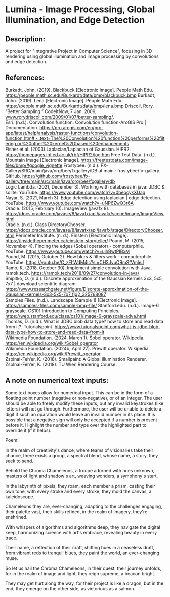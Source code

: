 # Lumina - Image Processing, Global Illumination, and Edge Detection

## Description:  
A project for "Integrative Project in Computer Science", focusing in 3D rendering using global illumination and image processing by convolutions and edge detection.


## References:  
Burkadt, John. (2019). Blackbuck [Electronic Image]. People Math Edu. https://people.math.sc.edu/Burkardt/data/bmp/blackbuck.bmp
Burkadt, John. (2019). Lena [Electronic Image]. People Math Edu. https://people.math.sc.edu/Burkardt/data/bmp/lena.bmp
Driscoll, Rory. “Better Sampling.” CodeItNow, 7 Jan. 2009, www.rorydriscoll.com/2009/01/07/better-sampling/.  
Esri. (n.d.). Convolution function. Convolution function-ArcGIS Pro | Documentation. https://pro.arcgis.com/en/pro-app/latest/help/analysis/raster-functions/convolution-function.htm#:~:text=The%20Convolution%20function%20performs%20filtering,or%20other%20kernel%2Dbased%20enhancements.   
Fisher et al. (2003).Laplacian/Laplacian of Gaussian. HIPR2. https://homepages.inf.ed.ac.uk/rbf/HIPR2/log.htm
Free Test Data. (n.d.). Mountain Image [Electronic Image]. https://freetestdata.com/image-files/bmp/#google_vignette
Frostybee. (n.d.). FX-Gallery/SRC/main/java/org/bee/fxgallery/DB at main · frostybee/fx-gallery. GitHub. https://github.com/frostybee/fx-gallery/tree/main/src/main/java/org/bee/fxgallery/db  
Logic Lambda. (2021, December 3). Working with databases in java: JDBC & sqlite. YouTube. https://www.youtube.com/watch?v=0beocykXUag   
Nayar, S. (2021, March 3). Edge detection using laplacian | edge detection. YouTube. https://www.youtube.com/watch?v=uNP6ZwQ3r6A   
Oracle. (2015, February 10). ImageView (javafx 8). https://docs.oracle.com/javase/8/javafx/api/javafx/scene/image/ImageView.html   
Oracle. (n.d.). Class DirectoryChooser. https://docs.oracle.com/javase/8/javafx/api/javafx/stage/DirectoryChooser.html
Perimeter Institute. (n. d.). Einstein [Electronic Image]. https://insidetheperimeter.ca/einstein-storyteller/
Pound, M. (2015, November 4). Finding the edges (Sobel operator) - computerphile. YouTube. https://www.youtube.com/watch?v=uihBwtPIBxM   
Pound, M. (2015, October 2). How blurs & filters work - computerphile. YouTube. https://youtu.be/C_zFhWdM4ic?si=CH3JvuO9mSfVmleJ   
Ramo, K. (2018, October 30). Implement simple convolution with Java. ramok.tech. https://ramok.tech/2018/09/27/convolution-in-java/   
Shipitko, O. (n.d.). Discrete approximation of the Gaussian kernels 3x3, 5x5, 7x7 | download scientific diagram. https://www.researchgate.net/figure/Discrete-approximation-of-the-Gaussian-kernels-3x3-5x5-7x7_fig2_325768087  
Samples Files. (n.d.). Landscape (Sample 1) [Electronic Image]. https://samples-files.com/sample-bmp-file/ 
Stanford.edu. (n.d.). Image-6 grayscale. CS101 Introduction to Computing Principles. https://web.stanford.edu/class/cs101/image-6-grayscale-adva.html   
Thomas, D. (n.d.). What is JDBC blob data type? how to store and read data from it?. Tutorialspoint. https://www.tutorialspoint.com/what-is-jdbc-blob-data-type-how-to-store-and-read-data-from-it   
Wikimedia Foundation. (2024, March 1). Sobel operator. Wikipedia. https://en.wikipedia.org/wiki/Sobel_operator   
Wikimedia Foundation. (2024b, April 27). Prewitt operator. Wikipedia. https://en.wikipedia.org/wiki/Prewitt_operator   
Zsolnai-Feh’er, K. (2018). Smallpaint: A Global Illumination Renderer.  
Zsolnai-Feh’er, K. (2018). TU Wien Rendering Course.  

## A note on numerical text inputs:  
Some text boxes allow for numerical input. This can be in the form of a floating point number (negative or non-negative), or of an integer. 
The user should be able to freely modify these inputs, but any invalid keystrokes (like letters) will not go through. 
Furthermore, the user will be unable to delete a digit if such an oparation would leave an invalid number in its place.
It is possible that a negative sign will only be accepted if a number is present before it. 
Highlight the number and type over the highlighted part to override it (if it helps).

Poem:
 
In the realm of creativity's dance, where teams of visionaries take their chance, there exists a group, a spectral blend, whose name, a story, they seek to send.

Behold the Chroma Chameleons, a troupe adorned with hues unknown, masters of light and shadow's art, weaving wonders, a symphony's start.

In the labyrinth of pixels, they roam, each member a prism, casting their own tone, with every stroke and every stroke, they mold the canvas, a kaleidoscope.

Chameleons they are, ever-changing, adapting to the challenges engaging, their palette vast, their skills refined, in the realm of imagery, they're enshrined.

With whispers of algorithms and algorithms deep, they navigate the digital keep, harmonizing science with art's embrace, revealing beauty in every trace.

Their name, a reflection of their craft, shifting hues in a ceaseless draft, from vibrant reds to tranquil blues, they paint the world, an ever-changing muse.

So let us hail the Chroma Chameleons, in their quest, their journey unfolds, for in the realm of image and light, they reign supreme, a beacon bright.

They may get hurt along the way, for their project is like a dragon, but in the end, they emerge on the other side, as victorious as a salmon.
